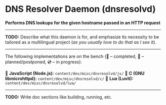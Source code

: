 # DNS Resolver Daemon (dnsresolvd)

**Performs DNS lookups for the given hostname passed in an HTTP request**

---

**TODO:** Describe what this daemon is for, and emphasize its necessity to be tailored as a multilingual project (*as you usually love to do that as I see it*).

---

The following implementations are on the bench (:small_blue_diamond: &ndash; completed, :small_orange_diamond: &ndash; planned/postponed, :cd: &ndash; in progress):

:small_blue_diamond: **JavaScript (Node.js):** `content/dev/misc/dnsresolvd/js/`
:small_blue_diamond: **C (GNU libmicrohttpd):** `content/dev/misc/dnsresolvd/c/`
:small_orange_diamond: **Lua (Luvit):** `content/dev/misc/dnsresolvd/lua/`

---

**TODO:** Write doc sections like building, running, etc.
